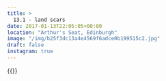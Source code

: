 ```yaml
---
title: >
  13.1 - land scars
date: 2017-01-13T22:05:05+00:00
location: "Arthur's Seat, Edinburgh"
image: "/img/b25f3dc13a4e4569f6adce0b199515c2.jpg"
draft: false
instagram: true
---
```


{{<photo src="/img/b25f3dc13a4e4569f6adce0b199515c2.jpg">}}
